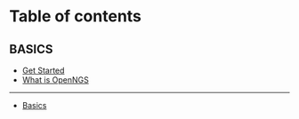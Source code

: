 # Table of contents

## BASICS

* [Get Started](README.md)
* [What is OpenNGS](basics/what-is-openngs.md)

***

* [Basics](basics-1.md)
